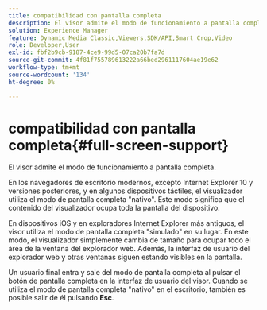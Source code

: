 ```yaml
---
title: compatibilidad con pantalla completa
description: El visor admite el modo de funcionamiento a pantalla completa.
solution: Experience Manager
feature: Dynamic Media Classic,Viewers,SDK/API,Smart Crop,Video
role: Developer,User
exl-id: fbf2b9cb-9187-4ce9-99d5-07ca20b7fa7d
source-git-commit: 4f81f755789613222a66bed2961117604ae19e62
workflow-type: tm+mt
source-wordcount: '134'
ht-degree: 0%

---
```


# compatibilidad con pantalla completa{#full-screen-support}

El visor admite el modo de funcionamiento a pantalla completa.

En los navegadores de escritorio modernos, excepto Internet Explorer 10 y versiones posteriores, y en algunos dispositivos táctiles, el visualizador utiliza el modo de pantalla completa &quot;nativo&quot;. Este modo significa que el contenido del visualizador ocupa toda la pantalla del dispositivo.

En dispositivos iOS y en exploradores Internet Explorer más antiguos, el visor utiliza el modo de pantalla completa &quot;simulado&quot; en su lugar. En este modo, el visualizador simplemente cambia de tamaño para ocupar todo el área de la ventana del explorador web. Además, la interfaz de usuario del explorador web y otras ventanas siguen estando visibles en la pantalla.

Un usuario final entra y sale del modo de pantalla completa al pulsar el botón de pantalla completa en la interfaz de usuario del visor. Cuando se utiliza el modo de pantalla completa &quot;nativo&quot; en el escritorio, también es posible salir de él pulsando **Esc**.

